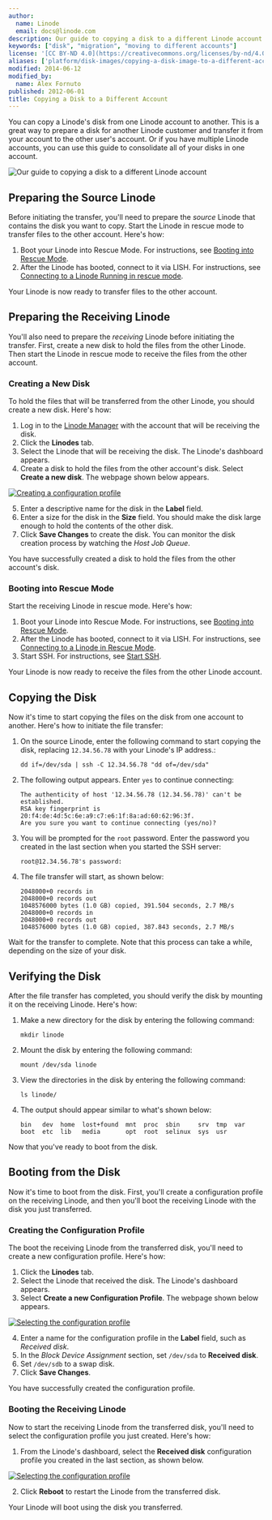```yaml
---
author:
  name: Linode
  email: docs@linode.com
description: Our guide to copying a disk to a different Linode account
keywords: ["disk", "migration", "moving to different accounts"]
license: '[CC BY-ND 4.0](https://creativecommons.org/licenses/by-nd/4.0)'
aliases: ['platform/disk-images/copying-a-disk-image-to-a-different-account/','linode-platform/manager/managing-disk-images/','migration/copy-disk-image-different-account/','migrate-to-linode/disk-images/copying-a-disk-image-to-a-different-account/']
modified: 2014-06-12
modified_by:
  name: Alex Fornuto
published: 2012-06-01
title: Copying a Disk to a Different Account
---
```


You can copy a Linode's disk from one Linode account to another. This is a great way to prepare a disk for another Linode customer and transfer it from your account to the other user's account. Or if you have multiple Linode accounts, you can use this guide to consolidate all of your disks in one account.

![Our guide to copying a disk to a different Linode account](copying_a_disk_to_a_differnet_account_smg.png "Our guide to copying a disk to a different Linode account")

## Preparing the Source Linode

Before initiating the transfer, you'll need to prepare the *source* Linode that contains the disk you want to copy. Start the Linode in rescue mode to transfer files to the other account. Here's how:

1.  Boot your Linode into Rescue Mode. For instructions, see [Booting into Rescue Mode](/docs/troubleshooting/rescue-and-rebuild/#booting-into-rescue-mode).
2.  After the Linode has booted, connect to it via LISH. For instructions, see [Connecting to a Linode Running in rescue mode](/docs/troubleshooting/rescue-and-rebuild/#connecting-to-a-linode-running-in-rescue-mode).

Your Linode is now ready to transfer files to the other account.

## Preparing the Receiving Linode

You'll also need to prepare the *receiving* Linode before initiating the transfer. First, create a new disk to hold the files from the other Linode. Then start the Linode in rescue mode to receive the files from the other account.

### Creating a New Disk

To hold the files that will be transferred from the other Linode, you should create a new disk. Here's how:

1.  Log in to the [Linode Manager](https://manager.linode.com) with the account that will be receiving the disk.
2.  Click the **Linodes** tab.
3.  Select the Linode that will be receiving the disk. The Linode's dashboard appears.
4.  Create a disk to hold the files from the other account's disk. Select **Create a new disk**. The webpage shown below appears.

[![Creating a configuration profile](1746-migration3-1_small.png)](1747-migration3-1.png)

5.  Enter a descriptive name for the disk in the **Label** field.
6.  Enter a size for the disk in the **Size** field. You should make the disk large enough to hold the contents of the other disk.
7.  Click **Save Changes** to create the disk. You can monitor the disk creation process by watching the *Host Job Queue*.

You have successfully created a disk to hold the files from the other account's disk.

### Booting into Rescue Mode

Start the receiving Linode in rescue mode. Here's how:

1.  Boot your Linode into Rescue Mode. For instructions, see [Booting into Rescue Mode](/docs/troubleshooting/rescue-and-rebuild/#booting-into-rescue-mode).
2.  After the Linode has booted, connect to it via LISH. For instructions, see [Connecting to a Linode in Rescue Mode](/docs/troubleshooting/rescue-and-rebuild/#connecting-to-a-linode-running-in-rescue-mode).
3.  Start SSH. For instructions, see [Start SSH](/docs/troubleshooting/rescue-and-rebuild/#starting-ssh).

Your Linode is now ready to receive the files from the other Linode account.

## Copying the Disk

Now it's time to start copying the files on the disk from one account to another. Here's how to initiate the file transfer:

1.  On the source Linode, enter the following command to start copying the disk, replacing `12.34.56.78` with your Linode's IP address.:

        dd if=/dev/sda | ssh -C 12.34.56.78 "dd of=/dev/sda"

2.  The following output appears. Enter `yes` to continue connecting:

        The authenticity of host '12.34.56.78 (12.34.56.78)' can't be established.
        RSA key fingerprint is 20:f4:de:4d:5c:6e:a9:c7:e6:1f:8a:ad:60:62:96:3f.
        Are you sure you want to continue connecting (yes/no)?

3.  You will be prompted for the `root` password. Enter the password you created in the last section when you started the SSH server:

        root@12.34.56.78's password:

4.  The file transfer will start, as shown below:

        2048000+0 records in
        2048000+0 records out
        1048576000 bytes (1.0 GB) copied, 391.504 seconds, 2.7 MB/s
        2048000+0 records in
        2048000+0 records out
        1048576000 bytes (1.0 GB) copied, 387.843 seconds, 2.7 MB/s

Wait for the transfer to complete. Note that this process can take a while, depending on the size of your disk.

## Verifying the Disk

After the file transfer has completed, you should verify the disk by mounting it on the receiving Linode. Here's how:

1.  Make a new directory for the disk by entering the following command:

        mkdir linode

2.  Mount the disk by entering the following command:

        mount /dev/sda linode

3.  View the directories in the disk by entering the following command:

        ls linode/

4.  The output should appear similar to what's shown below:

        bin   dev  home  lost+found  mnt  proc  sbin     srv  tmp  var
        boot  etc  lib   media       opt  root  selinux  sys  usr

Now that you've ready to boot from the disk.

## Booting from the Disk

Now it's time to boot from the disk. First, you'll create a configuration profile on the receiving Linode, and then you'll boot the receiving Linode with the disk you just transferred.

### Creating the Configuration Profile

The boot the receiving Linode from the transferred disk, you'll need to create a new configuration profile. Here's how:

1.  Click the **Linodes** tab.
2.  Select the Linode that received the disk. The Linode's dashboard appears.
3.  Select **Create a new Configuration Profile**. The webpage shown below appears.

[![Selecting the configuration profile](1065-migration6-small.png)](1064-migration6.png)

4.  Enter a name for the configuration profile in the **Label** field, such as *Received disk*.
5.  In the *Block Device Assignment* section, set `/dev/sda` to **Received disk**.
6.  Set `/dev/sdb` to a swap disk.
7.  Click **Save Changes**.

You have successfully created the configuration profile.

### Booting the Receiving Linode

Now to start the receiving Linode from the transferred disk, you'll need to select the configuration profile you just created. Here's how:

1.  From the Linode's dashboard, select the **Received disk** configuration profile you created in the last section, as shown below.

[![Selecting the configuration profile](1060-migration4-small.png)](1061-migration4.png)

2.  Click **Reboot** to restart the Linode from the transferred disk.

Your Linode will boot using the disk you transferred.
